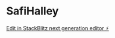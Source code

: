# SafiHalley

[Edit in StackBlitz next generation editor ⚡️](https://stackblitz.com/~/github.com/yOstrix/SafiHalley)